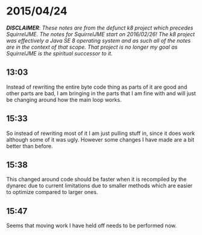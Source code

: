 # 2015/04/24

***DISCLAIMER***: _These notes are from the defunct k8 project which_
_precedes SquirrelJME. The notes for SquirrelJME start on 2016/02/26!_
_The k8 project was effectively a Java SE 8 operating system and as such_
_all of the notes are in the context of that scope. That project is no_
_longer my goal as SquirrelJME is the spiritual successor to it._

## 13:03

Instead of rewriting the entire byte code thing as parts of it are good and
other parts are bad, I am bringing in the parts that I am fine with and will
just be changing around how the main loop works.

## 15:33

So instead of rewriting most of it I am just pulling stuff in, since it does
work although some of it was ugly. However some changes I have made are a bit
better than before.

## 15:38

This changed around code should be faster when it is recompiled by the dynarec
due to current limitations due to smaller methods which are easier to optimize
compared to larger ones.

## 15:47

Seems that moving work I have held off needs to be performed now.

